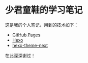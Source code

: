 # 少君童鞋的学习笔记

这是我的个人笔记，用到的技术如下：

- [GitHub Pages](https://pages.github.com/)
- [Hexo](https://hexo.io/)
- [hexo-theme-next](https://github.com/iissnan/hexo-theme-next)

在此深深谢过！
